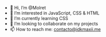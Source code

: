 - 👋 Hi, I’m @Molret
- 👀 I’m interested in JavaScript, CSS & HTML
- 🌱 I’m currently learning CSS
- 💞️ I’m looking to collaborate on my projects
- 📫 How to reach me: contacto@idkmaxii.me

<!---
Molret/Molret is a ✨ special ✨ repository because its `README.md` (this file) appears on your GitHub profile.
You can click the Preview link to take a look at your changes.
--->
